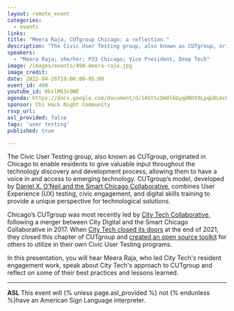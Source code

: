 ```yaml
---
layout: remote_event
categories:
  - events
links: 
title: "Meera Raja, CUTgroup Chicago: a reflection "
description: "The Civic User Testing group, also known as CUTgroup, originated in Chicago to enable residents to give valuable input throughout the technology discovery and development process, allowing them to have a voice in and access to emerging technology. In this presentation, you will hear Meera Raja, who led City Tech’s resident engagement work, speak about City Tech’s approach to CUTgroup and reflect on some of their best practices and lessons learned."
speakers:
  - "Meera Raja; she/her; P33 Chicago; Vice President, Deep Tech"
image: /images/events/490-meera-raja.jpg
image_credit: 
date: 2022-04-26T19:00:00-05:00
event_id: 490
youtube_id: 0bslM63s9WE
agenda: https://docs.google.com/document/d/14GtScQm0l6GyqdNht0LpqG8LmcEF7i3COjNJ06PaTj8/edit#
sponsor: Chi Hack Night Community
rsvp_url: 
asl_provided: false
tags: 'user testing'
published: true

---
```


The Civic User Testing group, also known as CUTgroup, originated in Chicago to enable residents to give valuable input throughout the technology discovery and development process, allowing them to have a voice in and access to emerging technology. CUTgroup’s model, developed by [Daniel X. O’Neil and the Smart Chicago Collaborative](https://www.cutgroupbook.com/), combines User Experience (UX) testing, civic engagement, and digital skills training to provide a unique perspective for technological solutions. 

Chicago’s CUTgroup was most recently led by [City Tech Collaborative](https://www.citytech.org/), following a merger between City Digital and the Smart Chicago Collaborative in 2017. When [City Tech closed its doors](https://www.citytech.org/city-tech-launches-two-new-organizations-and-open-source-toolkit) at the end of 2021, they closed this chapter of CUTgroup and [created an open source toolkit](https://cutgroup-citytechresources.readthedocs.io/en/latest/) for others to utilize in their own Civic User Testing programs. 

In this presentation, you will hear Meera Raja, who led City Tech's resident engagement work, speak about City Tech's approach to CUTgroup and reflect on some of their best practices and lessons learned.


---

**ASL** This event will {% unless page.asl_provided %} not {% endunless %}have an American Sign Language interpreter.

